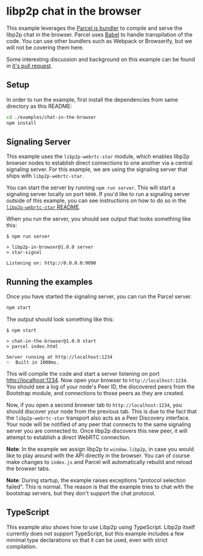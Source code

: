 # libp2p chat in the browser

This example leverages the [Parcel.js bundler](https://parceljs.org/) to compile
and serve the libp2p chat in the browser. Parcel uses
[Babel](https://babeljs.io/) to handle transpilation of the code. You can use
other bundlers such as Webpack or Browserify, but we will not be covering them
here.

Some interesting discussion and background on this example can be found in [it's
pull request](https://github.com/libp2p/js-libp2p/pull/616).

## Setup

In order to run the example, first install the dependencies from same directory
as this README:

```sh
cd ./examples/chat-in-the-browser
npm install
```

## Signaling Server

This example uses the `libp2p-webrtc-star` module, which enables libp2p browser
nodes to establish direct connections to one another via a central signaling
server. For this example, we are using the signaling server that ships with
`libp2p-webrtc-star`.

You can start the server by running `npm run server`. This will start a
signaling server locally on port `9090`. If you'd like to run a signaling server
outside of this example, you can see instructions on how to do so in the
[`libp2p-webrtc-star` README](https://github.com/libp2p/js-libp2p-webrtc-star).

When you run the server, you should see output that looks something like this:

```log
$ npm run server

> libp2p-in-browser@1.0.0 server
> star-signal

Listening on: http://0.0.0.0:9090
```

## Running the examples

Once you have started the signaling server, you can run the Parcel server.

```sh
npm start
```

The output should look something like this:

```log
$ npm start

> chat-in-the-browser@1.0.0 start
> parcel index.html

Server running at http://localhost:1234
✨  Built in 1000ms.
```

This will compile the code and start a server listening on port
[http://localhost:1234](http://localhost:1234). Now open your browser to
`http://localhost:1234`. You should see a log of your node's Peer ID, the
discovered peers from the Bootstrap module, and connections to those peers as
they are created.

Now, if you open a second browser tab to `http://localhost:1234`, you should
discover your node from the previous tab. This is due to the fact that the
`libp2p-webrtc-star` transport also acts as a Peer Discovery interface. Your
node will be notified of any peer that connects to the same signaling server you
are connected to. Once libp2p discovers this new peer, it will attempt to
establish a direct WebRTC connection.

**Note**: In the example we assign libp2p to `window.libp2p`, in case you would
like to play around with the API directly in the browser. You can of course make
changes to `index.js` and Parcel will automatically rebuild and reload the
browser tabs.

**Note**: During startup, the example raises exceptions "protocol selection
failed". This is normal. The reason is that the example tries to chat with the
bootstrap servers, but they don't support the chat protocol.

## TypeScript

This example also shows how to use Libp2p using TypeScript. Libp2p itself
currently does not support TypeScript, but this example includes a few minimal
type declarations so that it can be used, even with strict compilation.
